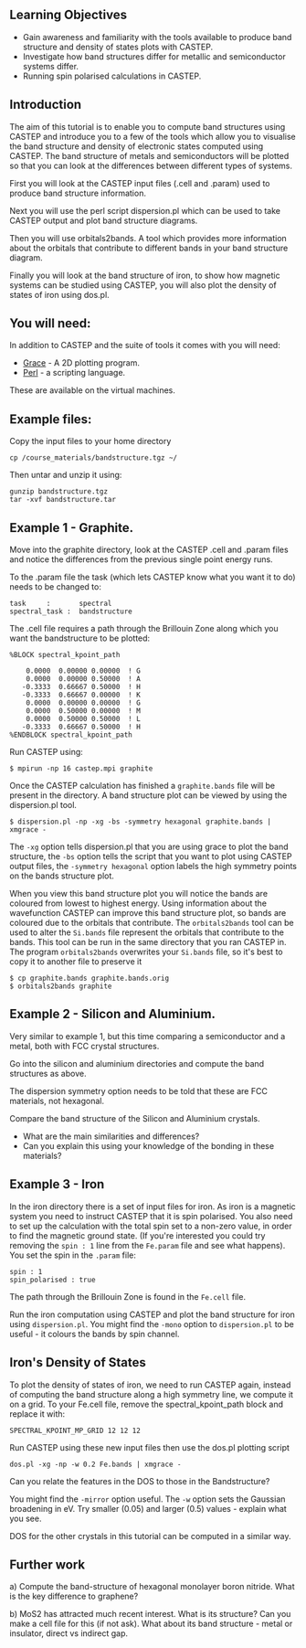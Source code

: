 ## Learning Objectives
* Gain awareness and familiarity with the tools available to produce band structure and density of states plots with CASTEP.
* Investigate how band structures differ for metallic and semiconductor systems differ.
* Running spin polarised calculations in CASTEP.


## Introduction
The aim of this tutorial is to enable you to compute band structures using CASTEP and introduce you to a few of the tools which allow you to visualise the band structure and density of electronic states computed using CASTEP.  The band structure of metals and semiconductors will be plotted so that you can look at the differences between different types of systems.

First you will look at the CASTEP input files (.cell and .param) used to produce band structure information. 

Next you will use the perl script dispersion.pl which can be used to take CASTEP output and plot band structure diagrams.

Then you will use orbitals2bands. A tool which provides more information about the orbitals that contribute to different bands in your band structure diagram.

Finally you will look at the band structure of iron, to show how magnetic systems can be studied using CASTEP, you will also plot the density of states of iron using dos.pl.

## You will need:
In addition to CASTEP and the suite of tools it comes with you will need:

* [Grace](http://plasma-gate.weizmann.ac.il/Grace/)  - A 2D plotting program.
* [Perl](http://www.perl.org) - a scripting language.

These are available on the virtual machines.

## Example files:
Copy the input files to your home directory

```
cp /course_materials/bandstructure.tgz ~/
```

Then untar and unzip it using:

```
gunzip bandstructure.tgz 
tar -xvf bandstructure.tar 
```
## Example 1 - Graphite.
Move into the graphite directory, look at the CASTEP .cell and .param files and notice the differences from the previous single point energy runs.

To the .param file the task (which lets CASTEP know what you want it to do) needs to be changed to:
```
task     :       spectral
spectral_task :  bandstructure
```

The .cell file requires a path through the Brillouin Zone along which you want the bandstructure to be plotted:

```
%BLOCK spectral_kpoint_path

    0.0000  0.00000 0.00000  ! G
    0.0000  0.00000 0.50000  ! A
   -0.3333  0.66667 0.50000  ! H
   -0.3333  0.66667 0.00000  ! K
    0.0000  0.00000 0.00000  ! G
    0.0000  0.50000 0.00000  ! M
    0.0000  0.50000 0.50000  ! L
   -0.3333  0.66667 0.50000  ! H
%ENDBLOCK spectral_kpoint_path 
```
Run CASTEP using:

```
$ mpirun -np 16 castep.mpi graphite 
```
Once the CASTEP calculation has finished a `graphite.bands` file will be present in the directory.  A band structure plot can be viewed by using the dispersion.pl tool.

```
$ dispersion.pl -np -xg -bs -symmetry hexagonal graphite.bands | xmgrace -
```
The `-xg` option tells dispersion.pl that you are using grace to plot the band structure, the `-bs` option tells the script that you want to plot using CASTEP output files, the `-symmetry hexagonal` option labels the high symmetry points on the bands structure plot.

When you view this band structure plot you will notice the bands are coloured from lowest to highest energy. Using information about the wavefunction CASTEP can improve this band structure plot, so bands are coloured due to the orbitals that contribute. The `orbitals2bands` tool can be used to alter the `Si.bands` file represent the orbitals that contribute to the bands.  This tool can be run in the same directory that you ran CASTEP in.
The program `orbitals2bands` overwrites your `Si.bands` file, so it's best to copy it to another file to preserve it

```
$ cp graphite.bands graphite.bands.orig 
$ orbitals2bands graphite
```


## Example 2 - Silicon and Aluminium.
Very similar to example 1, but this time comparing a semiconductor and a metal, both with FCC crystal structures.

Go into the silicon and aluminium directories and compute the band structures as above.

The dispersion symmetry option needs to be told that these are FCC materials, not hexagonal.

Compare the band structure of the Silicon and Aluminium crystals.

* What are the main similarities and differences?
* Can you explain this using your knowledge of the bonding in these materials?

## Example 3 - Iron

In the iron directory there is a set of input files for iron. As iron is a magnetic system you need to instruct CASTEP that it is spin polarised.  You also need to set up the calculation with the total spin set to a non-zero value, in order to find the magnetic ground state. (If you're interested you could try removing the `spin : 1` line from the `Fe.param` file and see what happens).  You set the spin in the `.param` file:

```
spin : 1
spin_polarised : true
```
The path through the Brillouin Zone is found in the `Fe.cell` file.

Run the iron computation using CASTEP and plot the band structure for iron using `dispersion.pl`.  You might find the `-mono` option to `dispersion.pl` to be useful - it colours the bands by spin channel.

## Iron's Density of States

To plot the density of states of iron, we need to run CASTEP again, instead of computing the band structure along a high symmetry line, we compute it on a grid.  To your Fe.cell file, remove the spectral_kpoint_path block and replace it with:

```
SPECTRAL_KPOINT_MP_GRID 12 12 12
```

Run CASTEP using these new input files then use the dos.pl plotting script

```
dos.pl -xg -np -w 0.2 Fe.bands | xmgrace - 
```

Can you relate the features in the DOS to those in the Bandstructure?

You might find the `-mirror` option useful. The `-w` option sets the Gaussian broadening in eV. Try smaller (0.05) and larger (0.5) values - explain what you see.

DOS for the other crystals in this tutorial can be computed in a similar way.


## Further work

a) Compute the band-structure of hexagonal monolayer boron nitride. What is the key difference to graphene?

b) MoS2 has attracted much recent interest. What is its structure? Can you make a cell file for this (if not ask). What about its band structure - metal or insulator, direct vs indirect gap.



